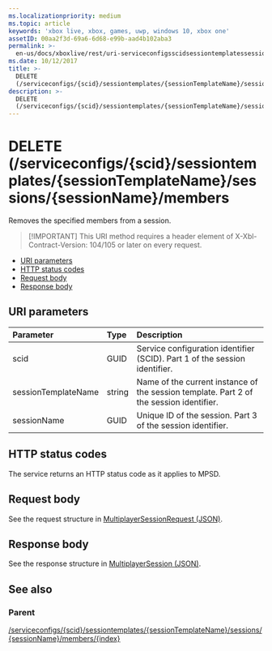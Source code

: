 ```yaml
---
ms.localizationpriority: medium
ms.topic: article
keywords: 'xbox live, xbox, games, uwp, windows 10, xbox one'
assetID: 00aa2f3d-69a6-6d68-e99b-aad4b102aba3
permalink: >-
  en-us/docs/xboxlive/rest/uri-serviceconfigsscidsessiontemplatessessiontemplatenamesessionnamemembersindexdelete.html
ms.date: 10/12/2017
title: >-
  DELETE
  (/serviceconfigs/{scid}/sessiontemplates/{sessionTemplateName}/sessions/{sessionName}/members/{index})
description: >-
  DELETE
  (/serviceconfigs/{scid}/sessiontemplates/{sessionTemplateName}/sessions/{sessionName}/members/{index})
---
```


# DELETE \(/serviceconfigs/{scid}/sessiontemplates/{sessionTemplateName}/sessions/{sessionName}/members

Removes the specified members from a session.

> \[!IMPORTANT\] This URI method requires a header element of X-Xbl-Contract-Version: 104/105 or later on every request.

* [URI parameters](delete-serviceconfigs-scid-sessiontemplates-sessiontemplatename-sessions-sessionname-members-index.md#ID4ET)
* [HTTP status codes](delete-serviceconfigs-scid-sessiontemplates-sessiontemplatename-sessions-sessionname-members-index.md#ID4E5)
* [Request body](delete-serviceconfigs-scid-sessiontemplates-sessiontemplatename-sessions-sessionname-members-index.md#ID4EFB)
* [Response body](delete-serviceconfigs-scid-sessiontemplates-sessiontemplatename-sessions-sessionname-members-index.md#ID4EOB)

## URI parameters <a id="ID4ET"></a>

| Parameter | Type | Description |
| :--- | :--- | :--- |
| scid | GUID | Service configuration identifier \(SCID\). Part 1 of the session identifier. |
| sessionTemplateName | string | Name of the current instance of the session template. Part 2 of the session identifier. |
| sessionName | GUID | Unique ID of the session. Part 3 of the session identifier. |

## HTTP status codes <a id="ID4E5"></a>

The service returns an HTTP status code as it applies to MPSD.  


## Request body <a id="ID4EFB"></a>

See the request structure in [MultiplayerSessionRequest \(JSON\)](https://github.com/LucienHH/docs-xsapi/tree/8aaeb3d77dec37e3bd2a1d99ea913649665f2490/json/json-multiplayersessionrequest.md).  


## Response body <a id="ID4EOB"></a>

See the response structure in [MultiplayerSession \(JSON\)](https://github.com/LucienHH/docs-xsapi/tree/8aaeb3d77dec37e3bd2a1d99ea913649665f2490/json/json-multiplayersession.md).  


## See also <a id="ID4EYB"></a>

### Parent <a id="ID4E1B"></a>

[/serviceconfigs/{scid}/sessiontemplates/{sessionTemplateName}/sessions/{sessionName}/members/{index}](https://github.com/LucienHH/docs-xsapi/tree/8aaeb3d77dec37e3bd2a1d99ea913649665f2490/work-in-progress/session-directory/uri-serviceconfigsscidsessiontemplatessessiontemplatenamesessionnamemembersindex.md)

